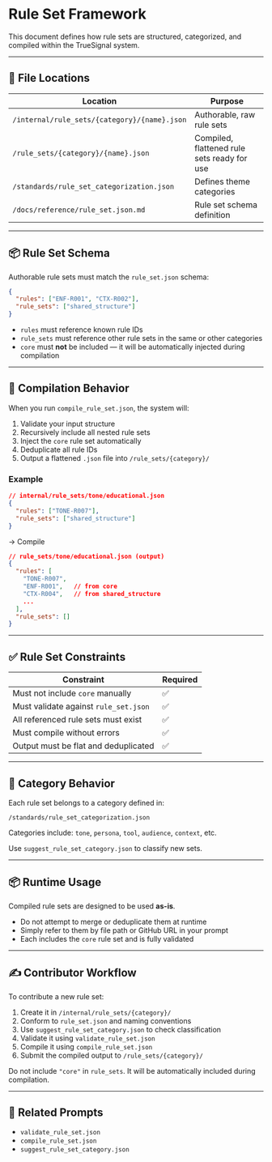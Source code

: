 # Rule Set Framework

This document defines how rule sets are structured, categorized, and compiled within the TrueSignal system.

---

## 📁 File Locations

| Location | Purpose |
|----------|---------|
| `/internal/rule_sets/{category}/{name}.json` | Authorable, raw rule sets |
| `/rule_sets/{category}/{name}.json` | Compiled, flattened rule sets ready for use |
| `/standards/rule_set_categorization.json` | Defines theme categories |
| `/docs/reference/rule_set.json.md` | Rule set schema definition |

---

## 📦 Rule Set Schema

Authorable rule sets must match the `rule_set.json` schema:

```json
{
  "rules": ["ENF-R001", "CTX-R002"],
  "rule_sets": ["shared_structure"]
}
```

- `rules` must reference known rule IDs
- `rule_sets` must reference other rule sets in the same or other categories
- `core` must **not** be included — it will be automatically injected during compilation

---

## 🧠 Compilation Behavior

When you run `compile_rule_set.json`, the system will:

1. Validate your input structure
2. Recursively include all nested rule sets
3. Inject the `core` rule set automatically
4. Deduplicate all rule IDs
5. Output a flattened `.json` file into `/rule_sets/{category}/`

### Example

```json
// internal/rule_sets/tone/educational.json
{
  "rules": ["TONE-R007"],
  "rule_sets": ["shared_structure"]
}
```

→ Compile

```json
// rule_sets/tone/educational.json (output)
{
  "rules": [
    "TONE-R007",
    "ENF-R001",   // from core
    "CTX-R004",   // from shared_structure
    ...
  ],
  "rule_sets": []
}
```

---

## ✅ Rule Set Constraints

| Constraint | Required |
|------------|----------|
| Must not include `core` manually | ✅ |
| Must validate against `rule_set.json` | ✅ |
| All referenced rule sets must exist | ✅ |
| Must compile without errors | ✅ |
| Output must be flat and deduplicated | ✅ |

---

## 🔁 Category Behavior

Each rule set belongs to a category defined in:
```
/standards/rule_set_categorization.json
```

Categories include: `tone`, `persona`, `tool`, `audience`, `context`, etc.

Use `suggest_rule_set_category.json` to classify new sets.


---

## 📦 Runtime Usage

Compiled rule sets are designed to be used **as-is**.

- Do not attempt to merge or deduplicate them at runtime
- Simply refer to them by file path or GitHub URL in your prompt
- Each includes the `core` rule set and is fully validated


---

## ✍️ Contributor Workflow

To contribute a new rule set:

1. Create it in `/internal/rule_sets/{category}/`
2. Conform to `rule_set.json` and naming conventions
3. Use `suggest_rule_set_category.json` to check classification
4. Validate it using `validate_rule_set.json`
5. Compile it using `compile_rule_set.json`
6. Submit the compiled output to `/rule_sets/{category}/`

Do not include `"core"` in `rule_sets`. It will be automatically included during compilation.

---

## 🔗 Related Prompts

- `validate_rule_set.json`
- `compile_rule_set.json`
- `suggest_rule_set_category.json`
